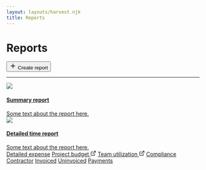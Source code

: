 ```yaml
---
layout: layouts/harvest.njk
title: Reports
---
```


<main>
  <div class="flex justify-space-between">
    <div class="flex">
      <h1>Reports</h1>
    </div>
    <div class="flex">
      <button class="button primary">
        <svg xmlns="http://www.w3.org/2000/svg" width="18" height="18" viewBox="0 0 24 24" fill="none" stroke="currentColor" stroke-width="2" stroke-linecap="round" stroke-linejoin="round"><line x1="12" y1="5" x2="12" y2="19"></line><line x1="5" y1="12" x2="19" y2="12"></line></svg>
        Create report
      </button>
    </div>
  </div>

  <hr class="mt-16 mb-16">

  <nav class="reports-list">
    <a href="{{ '/report-summary' | url }}" class="report-box">
      <img src="{{ '/images/snap.png' | url }}">
      <div>
        <h4>Summary report</h4>
        <span class="text-secondary">Some text about the report here.</span>
      </div>
    </a>
    <a href="{{ '/report-detailed' | url }}" class="report-box">
      <img src="{{ '/images/snap.png' | url }}">
      <div>
        <h4>Detailed time report</h4>
        <span class="text-secondary">Some text about the report here.</span>
      </div>
    </a>
    <a href="#">Detailed expense</a>
    <a href="{{ '/projects' | url }}">Project budget <svg xmlns="http://www.w3.org/2000/svg" width="15" height="15" viewBox="0 0 24 24" fill="none" stroke="currentColor" stroke-width="2" stroke-linecap="round" stroke-linejoin="round"><path d="M18 13v6a2 2 0 0 1-2 2H5a2 2 0 0 1-2-2V8a2 2 0 0 1 2-2h6"></path><polyline points="15 3 21 3 21 9"></polyline><line x1="10" y1="14" x2="21" y2="3"></line></svg></a>
    <a href="{{ '/team' | url }}">Team utilization <svg xmlns="http://www.w3.org/2000/svg" width="15" height="15" viewBox="0 0 24 24" fill="none" stroke="currentColor" stroke-width="2" stroke-linecap="round" stroke-linejoin="round"><path d="M18 13v6a2 2 0 0 1-2 2H5a2 2 0 0 1-2-2V8a2 2 0 0 1 2-2h6"></path><polyline points="15 3 21 3 21 9"></polyline><line x1="10" y1="14" x2="21" y2="3"></line></svg></a>
    <a href="#">Compliance</a>
    <a href="#">Contractor</a>
    <a href="#">Invoiced</a>
    <a href="#">Uninvoiced</a>
    <a href="#">Payments</a>
  </nav>

</main>
